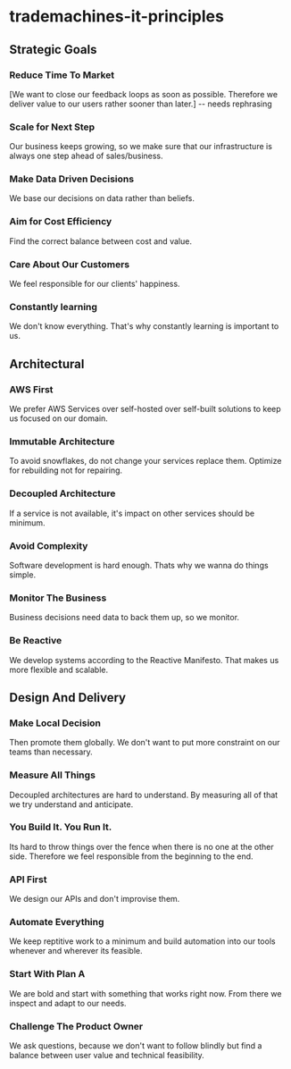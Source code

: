 # trademachines-it-principles

## Strategic Goals

### Reduce Time To Market
[We want to close our feedback loops as soon as possible. Therefore we deliver value to our users rather sooner than later.]
-- needs rephrasing

### Scale for Next Step
Our business keeps growing, so we make sure that our infrastructure is always one step ahead of sales/business.

### Make Data Driven Decisions
We base our decisions on data rather than beliefs.

### Aim for Cost Efficiency
Find the correct balance between cost and value.

### Care About Our Customers
We feel responsible for our clients' happiness.

### Constantly learning
We don't know everything. That's why constantly learning is important to us.


## Architectural

### AWS First
We prefer AWS Services over self-hosted over self-built solutions to keep us focused on our domain.

### Immutable Architecture
To avoid snowflakes, do not change your services replace them. Optimize for rebuilding not for repairing.

### Decoupled Architecture
If a service is not available, it's impact on other services should be minimum.

### Avoid Complexity
Software development is hard enough. Thats why we wanna do things simple.

### Monitor The Business
Business decisions need data to back them up, so we monitor.

### Be Reactive
We develop systems according to the Reactive Manifesto. That makes us more flexible and scalable.


## Design And Delivery

### Make Local Decision
Then promote them globally. We don't want to put more constraint on our teams than necessary.

### Measure All Things
Decoupled architectures are hard to understand. By measuring all of that we try understand and anticipate.

### You Build It. You Run It.
Its hard to throw things over the fence when there is no one at the other side. Therefore we feel responsible from the beginning to the end.

### API First
We design our APIs and don't improvise them.

### Automate Everything
We keep reptitive work to a minimum and build automation into our tools whenever and wherever its feasible.

### Start With Plan A
We are bold and start with something that works right now. From there we inspect and adapt to our needs.

###  Challenge The Product Owner
We ask questions, because we don't want to follow blindly but find a balance between user value and technical feasibility.
